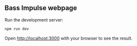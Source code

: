 ## Bass Impulse webpage

Run the development server:

```bash
npm run dev
```

Open [http://localhost:3000](http://localhost:3000) with your browser to see the result.
